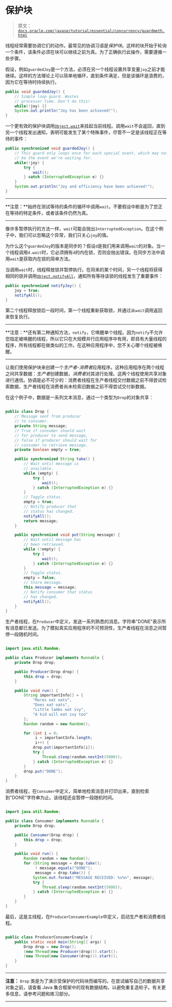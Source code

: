 # 保护块

> 原文：[`docs.oracle.com/javase/tutorial/essential/concurrency/guardmeth.html`](https://docs.oracle.com/javase/tutorial/essential/concurrency/guardmeth.html)

线程经常需要协调它们的动作。最常见的协调习语是*保护块*。这样的块开始于轮询一个条件，该条件必须在块可以继续之前为真。为了正确执行此操作，需要遵循一些步骤。

假设，例如`guardedJoy`是一个方法，必须在另一个线程设置共享变量`joy`之前才能继续。这样的方法理论上可以简单地循环，直到条件满足，但是该循环是浪费的，因为它在等待时持续执行。

```java
public void guardedJoy() {
    // Simple loop guard. Wastes
    // processor time. Don't do this!
    while(!joy) {}
    System.out.println("Joy has been achieved!");
}

```

一个更有效的保护块调用[`Object.wait`](https://docs.oracle.com/javase/8/docs/api/java/lang/Object.html#wait--)来挂起当前线程。调用`wait`不会返回，直到另一个线程发出通知，表明可能发生了某个特殊事件，尽管不一定是该线程正在等待的事件：

```java
public synchronized void guardedJoy() {
    // This guard only loops once for each special event, which may not
    // be the event we're waiting for.
    while(!joy) {
        try {
            wait();
        } catch (InterruptedException e) {}
    }
    System.out.println("Joy and efficiency have been achieved!");
}

```

* * *

**注意：**始终在测试等待的条件的循环中调用`wait`。不要假设中断是为了您正在等待的特定条件，或者该条件仍然为真。

* * *

像许多暂停执行的方法一样，`wait`可能会抛出`InterruptedException`。在这个例子中，我们可以忽略这个异常，我们只关心`joy`的值。

为什么这个`guardedJoy`的版本是同步的？假设`d`是我们用来调用`wait`的对象。当一个线程调用`d.wait`时，它必须拥有`d`的内在锁，否则会抛出错误。在同步方法中调用`wait`是获取内在锁的简单方法。

当调用`wait`时，线程释放锁并暂停执行。在将来的某个时间，另一个线程将获得相同的锁并调用[`Object.notifyAll`](https://docs.oracle.com/javase/8/docs/api/java/lang/Object.html#notifyAll--)，通知所有等待该锁的线程发生了重要事件：

```java
public synchronized notifyJoy() {
    joy = true;
    notifyAll();
}

```

第二个线程释放锁后一段时间，第一个线程重新获取锁，并通过从`wait`调用返回来恢复执行。

* * *

**注意：**还有第二种通知方法，`notify`，它唤醒单个线程。因为`notify`不允许您指定被唤醒的线程，所以它只在大规模并行应用程序中有用，即具有大量线程的程序，所有线程都在做类似的工作。在这种应用程序中，您不关心哪个线程被唤醒。

* * *

让我们使用保护块来创建一个*生产者-消费者*应用程序。这种应用程序在两个线程之间共享数据：*生产者*创建数据，*消费者*对其进行处理。这两个线程使用共享对象进行通信。协调是必不可少的：消费者线程在生产者线程交付数据之前不得尝试检索数据，生产者线程在消费者尚未检索旧数据之前不得尝试交付新数据。

在这个例子中，数据是一系列文本消息，通过一个类型为``Drop``的对象共享：

```java

public class Drop {
    // Message sent from producer
    // to consumer.
    private String message;
    // True if consumer should wait
    // for producer to send message,
    // false if producer should wait for
    // consumer to retrieve message.
    private boolean empty = true;

    public synchronized String take() {
        // Wait until message is
        // available.
        while (empty) {
            try {
                wait();
            } catch (InterruptedException e) {}
        }
        // Toggle status.
        empty = true;
        // Notify producer that
        // status has changed.
        notifyAll();
        return message;
    }

    public synchronized void put(String message) {
        // Wait until message has
        // been retrieved.
        while (!empty) {
            try { 
                wait();
            } catch (InterruptedException e) {}
        }
        // Toggle status.
        empty = false;
        // Store message.
        this.message = message;
        // Notify consumer that status
        // has changed.
        notifyAll();
    }
}

```

生产者线程，在``Producer``中定义，发送一系列熟悉的消息。字符串"DONE"表示所有消息都已发送。为了模拟真实应用程序的不可预测性，生产者线程在消息之间暂停一段随机时间。

```java

import java.util.Random;

public class Producer implements Runnable {
    private Drop drop;

    public Producer(Drop drop) {
        this.drop = drop;
    }

    public void run() {
        String importantInfo[] = {
            "Mares eat oats",
            "Does eat oats",
            "Little lambs eat ivy",
            "A kid will eat ivy too"
        };
        Random random = new Random();

        for (int i = 0;
             i < importantInfo.length;
             i++) {
            drop.put(importantInfo[i]);
            try {
                Thread.sleep(random.nextInt(5000));
            } catch (InterruptedException e) {}
        }
        drop.put("DONE");
    }
}

```

消费者线程，在``Consumer``中定义，简单地检索消息并打印出来，直到检索到"DONE"字符串为止。该线程还会暂停一段随机时间。

```java

import java.util.Random;

public class Consumer implements Runnable {
    private Drop drop;

    public Consumer(Drop drop) {
        this.drop = drop;
    }

    public void run() {
        Random random = new Random();
        for (String message = drop.take();
             ! message.equals("DONE");
             message = drop.take()) {
            System.out.format("MESSAGE RECEIVED: %s%n", message);
            try {
                Thread.sleep(random.nextInt(5000));
            } catch (InterruptedException e) {}
        }
    }
}

```

最后，这是主线程，在``ProducerConsumerExample``中定义，启动生产者和消费者线程。

```java

public class ProducerConsumerExample {
    public static void main(String[] args) {
        Drop drop = new Drop();
        (new Thread(new Producer(drop))).start();
        (new Thread(new Consumer(drop))).start();
    }
}

```

* * *

**注意：** `Drop` 类是为了演示受保护的代码块而编写的。在尝试编写自己的数据共享对象之前，请查看 Java 集合框架中的现有数据结构，以避免重复造轮子。有关更多信息，请参考问题和练习部分。

* * *
